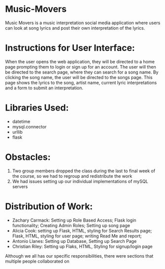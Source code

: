 # Music-Movers


Music Movers is a music interpretation social media application where users can look at song lyrics and post their own interpretation of the lyrics. 


# Instructions for User Interface:
When the user opens the web application, they will be directed to a home page prompting them to login or sign up for an account. The user will then be directed to the search page, where they can search for a song name. By clicking the song name, the user will be directed to the songs page. This page shows the lyrics to the song, artist name, current lyric interpretations and a form to submit an interpretation. 


# Libraries Used:
* datetime
* mysql.connector
* urllib
* flask 


# Obstacles: 
1. Two group members dropped the class during the last to final week of the course, so we had to regroup and redistribute the work
2. We had issues setting up our individual implementations of mySQL servers 


# Distribution of Work: 
* Zachary Carmack: Setting up Role Based Access; Flask login functionality; Creating Admin Roles; Setting up song page
* Alicia Cook: setting up Flask, HTML, styling for Search Results page; Flask, HTML, styling for user page; writing Read Me and report;  
* Antonio Llanes: Setting up Database, Setting up Search Page  
* Christian Riley: Setting up Flaks, HTML, Styling for signup/login page

Although we all has our specific responsibilities, there were sections that multiple people collaborated on
